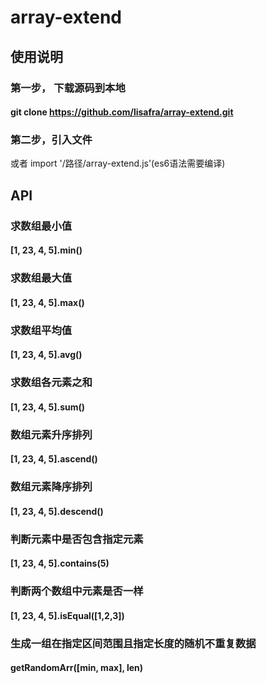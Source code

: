# array-extend
## 使用说明
### 第一步， 下载源码到本地
#### git clone  https://github.com/lisafra/array-extend.git
### 第二步，引入文件
<script src="array-extend.js"></script>  或者  import '/路径/array-extend.js'(es6语法需要编译)
## API
### 求数组最小值
#### [1, 23, 4, 5].min()
### 求数组最大值
#### [1, 23, 4, 5].max()
### 求数组平均值
#### [1, 23, 4, 5].avg()
### 求数组各元素之和
#### [1, 23, 4, 5].sum()
### 数组元素升序排列
#### [1, 23, 4, 5].ascend()
### 数组元素降序排列
#### [1, 23, 4, 5].descend()
### 判断元素中是否包含指定元素
#### [1, 23, 4, 5].contains(5)
### 判断两个数组中元素是否一样
#### [1, 23, 4, 5].isEqual([1,2,3])
### 生成一组在指定区间范围且指定长度的随机不重复数据
#### getRandomArr([min, max], len)

